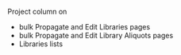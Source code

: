 Project column on
* bulk Propagate and Edit Libraries pages
* bulk Propagate and Edit Library Aliquots pages
* Libraries lists

